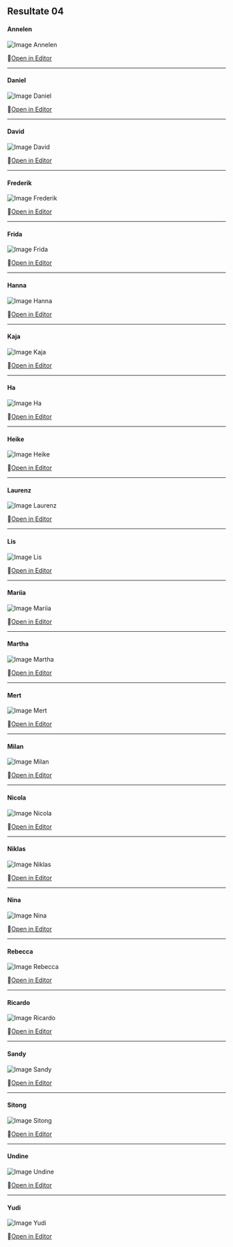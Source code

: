 ## Resultate 04

#### Annelen

![Image Annelen](media/Moiré-Muster_Annelen.jpg)

🔗[Open in Editor](https://editor.p5js.org/Annelen/sketches/2TMJR4UnG)

---

#### Daniel

![Image Daniel](media/daniel_uebung4.png)

🔗[Open in Editor](https://editor.p5js.org/drmarzipan/sketches/_iMV17lwu)

---

#### David

![Image David](media/david_moiree.png)

🔗[Open in Editor](https://editor.p5js.org/schnavy/sketches/kXcHbs6Rx)

---

#### Frederik

![Image Frederik](media/Missing.png)

🔗[Open in Editor]()

---

#### Frida

![Image Frida](media/Missing.png)

🔗[Open in Editor]()

---

#### Hanna

![Image Hanna](media/Missing.png)

🔗[Open in Editor]()

---

#### Kaja

![Image Kaja](media/Kaja04.png)

🔗[Open in Editor]()

---

#### Ha

![Image Ha](media/Missing.png)

🔗[Open in Editor]()

---

#### Heike

![Image Heike](media/Missing.png)

🔗[Open in Editor]()

---

#### Laurenz

![Image Laurenz](media/Missing.png)

🔗[Open in Editor]()

---

#### Lis

![Image Lis](media/Missing.png)

🔗[Open in Editor](https://editor.p5js.org/lisnagel/present/19d_3G4P9)

---

#### Mariia

![Image Mariia](media/Missing.png)

🔗[Open in Editor]()

---

#### Martha

![Image Martha](media/Missing.png)

🔗[Open in Editor]()

---

#### Mert

![Image Mert](media/mert_uebung03.png)

🔗[Open in Editor](https://editor.p5js.org/mertekinci/sketches/V1u0k21Pw)

---

#### Milan

![Image Milan](media/Missing.png)

🔗[Open in Editor]()

---

#### Nicola

![Image Nicola](media/Missing.png)

🔗[Open in Editor]()

---

#### Niklas

![Image Niklas](media/Missing.png)

🔗[Open in Editor]()

---

#### Nina

![Image Nina](media/Missing.png)

🔗[Open in Editor]()

---

#### Rebecca

![Image Rebecca](media/Missing.png)

🔗[Open in Editor]()

---

#### Ricardo

![Image Ricardo](media/Missing.png)

🔗[Open in Editor]()

---

#### Sandy

![Image Sandy](media/Missing.png)

🔗[Open in Editor]()

---

#### Sitong

![Image Sitong](media/Missing.png)

🔗[Open in Editor]()

---

#### Undine

![Image Undine](media/Missing.png)

🔗[Open in Editor]()

---

#### Yudi

![Image Yudi](media/Yudi_Uebung4.png)

🔗[Open in Editor](https://editor.p5js.org/cherryghostt/sketches/_Sx5Xjwrn)
